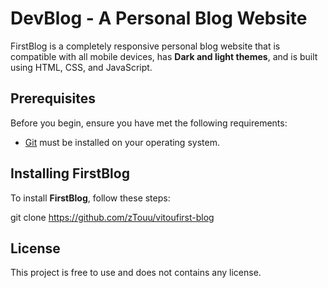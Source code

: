 # DevBlog - A Personal Blog Website

FirstBlog is a completely responsive personal blog website that is compatible with all mobile devices, has **Dark and light themes**, and is built using HTML, CSS, and JavaScript.

## Prerequisites

Before you begin, ensure you have met the following requirements:
<!--- These are just example requirements. Add, duplicate or remove as required --->

* [Git](https://git-scm.com/downloads "Download Git") must be installed on your operating system.

## Installing FirstBlog

To install **FirstBlog**, follow these steps:

git clone https://github.com/zTouu/vitoufirst-blog

## License

This project is free to use and does not contains any license.
